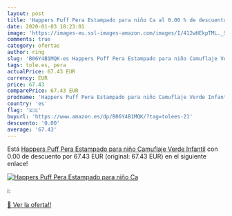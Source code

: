 ```yaml
---
layout: post
title: 'Happers Puff Pera Estampado para niño Ca al 0.00 % de descuento'
date: 2020-01-03 18:23:01
image: 'https://images-eu.ssl-images-amazon.com/images/I/412wHEkpTML._SL200_.jpg'
comments: true
category: ofertas
author: ring
slug: 'B06Y4B1MQK-es Happers Puff Pera Estampado para niño Camuflaje Verde...'
tags: tole.es, pera
actualPrice: 67.43 EUR
currency: EUR
price: 67.43
comparePrice: 67.43 EUR
prodname: 'Happers Puff Pera Estampado para niño Camuflaje Verde Infantil'
country: 'es'
flag: '🇪🇸'
buyurl: 'https://www.amazon.es/dp/B06Y4B1MQK/?tag=tolees-21'
descuento: '0.00'
average: '67.43'
---
```


Está [Happers Puff Pera Estampado para niño Camuflaje Verde Infantil](https://www.amazon.es/dp/B06Y4B1MQK/?tag=tolees-21) con 0.00 de descuento por 67.43 EUR (original: 67.43 EUR) en el siguiente enlace!

[![Happers Puff Pera Estampado para niño Ca](https://images-eu.ssl-images-amazon.com/images/I/412wHEkpTML._SL200_.jpg)](https://www.amazon.es/dp/B06Y4B1MQK/?tag=tolees-21)

ℹ️:


[🛒 Ver la oferta!!](https://www.amazon.es/dp/B06Y4B1MQK/?tag=tolees-21)
